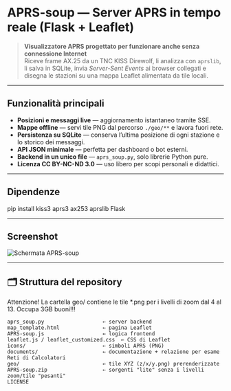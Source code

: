 # APRS-soup — Server APRS in tempo reale (Flask + Leaflet)

> **Visualizzatore APRS progettato per funzionare anche senza connessione Internet**  
> Riceve frame AX.25 da un TNC KISS Direwolf, li analizza con `aprslib`, li salva in SQLite, invia *Server-Sent Events* ai browser collegati e disegna le stazioni su una mappa Leaflet alimentata da tile locali.

---

## Funzionalità principali
* **Posizioni e messaggi live** — aggiornamento istantaneo tramite SSE.
* **Mappe offline** — servi tile PNG dal percorso `./geo/**` e lavora fuori rete.
* **Persistenza su SQLite** — conserva l’ultima posizione di ogni stazione e lo storico dei messaggi.
* **API JSON minimale** — perfetta per dashboard o bot esterni.
* **Backend in un unico file** — `aprs_soup.py`, solo librerie Python pure.
* **Licenza CC BY-NC-ND 3.0** — uso libero per scopi personali e didattici.

---
## Dipendenze
pip install kiss3 aprs3 ax253 aprslib Flask

---

## Screenshot

![Schermata APRS-soup](aprs_soup.png)

---

## 🗂 Struttura del repository
Attenzione! La cartella geo/ contiene le tile *.png per i livelli di zoom dal 4 al 13. Occupa 3GB buoni!!!
```text
aprs_soup.py                   ← server backend
map_template.html              ← pagina Leaflet
APRS-soup.js                   ← logica frontend
leaflet.js / leaflet_customized.css  ← CSS di Leaflet
icons/                         ← simboli APRS (PNG)
documents/                     ← documentazione + relazione per esame Reti di Calcolatori
geo/                           ← tile XYZ (z/x/y.png) prerenderizzate
APRS-soup.zip                  ← sorgenti "lite" senza i livelli zoom/tile "pesanti"
LICENSE
